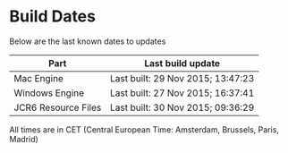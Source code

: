 # Build Dates

Below are the last known dates to updates

Part | Last build update
-----|-----
Mac Engine | Last built: 29 Nov 2015; 13:47:23
Windows Engine | Last built: 27 Nov 2015; 16:37:41
JCR6 Resource Files | Last built: 30 Nov 2015; 09:36:29
All times are in CET (Central European Time: Amsterdam, Brussels, Paris, Madrid)



